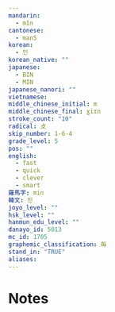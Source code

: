```yaml
---
mandarin:
  - mǐn
cantonese:
  - man5
korean:
  - 민
korean_native: ""
japanese:
  - BIN
  - MIN
japanese_nanori: ""
vietnamese:
middle_chinese_initial: m
middle_chinese_final: ɣiɪn
stroke_count: "10"
radical: 攴
skip_number: 1-6-4
grade_level: 5
pos: ""
english:
  - fast
  - quick
  - clever
  - smart
羅馬字: min
韓文: 민
joyo_level: ""
hsk_level: ""
hanmun_edu_level: ""
danayo_id: 5013
mc_id: 1705
graphemic_classification: 毎
stand_in: "TRUE"
aliases:
---
```


# Notes
